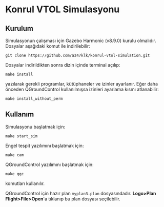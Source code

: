 # Konrul VTOL Simulasyonu
## Kurulum
Simulasyonun çalışması için Gazebo Harmonic (v8.9.0) kurulu olmalıdır.
Dosyalar aşağıdaki komut ile indirilebilir:
```
git clone https://github.com/az47klk/konrul-vtol-simulation.git
```
Dosyalar indirildikten sonra dizin içinde terminal açılıp:
```
make install
```
yazılarak gerekli programlar, kütüphaneler ve izinler ayarlanır. Eğer daha önceden QGroundControl kullanılmışsa izinleri ayarlama kısmı atlanabilir:
```
make install_without_perm
```
## Kullanım
Simulasyonu başlatmak için: 
```
make start_sim
```
Engel tespit yazılımını başlatmak için:
```
make cam
```
QGroundControl yazılımını başlatmak için: 
```
make qgc
```
komutları kullanılır.

QGroundControl için hazır plan `myplan3.plan` dosyasındadır. **Logo>Plan Flight>File>Open**'a tıklanıp bu plan dosyası seçilebilir.
